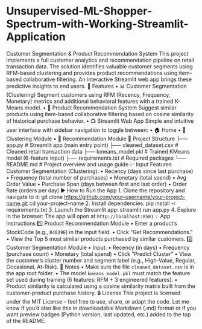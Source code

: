# Unsupervised-ML-Shopper-Spectrum-with-Working-Streamlit-Application
Customer Segmentation & Product Recommendation System
This project implements a full customer analytics and recommendation pipeline on retail transaction data. The solution identifies valuable customer segments using RFM-based clustering and provides product recommendations using item-based collaborative filtering. An interactive Streamlit web app brings these predictive insights to end users.
🚀 Features
	•	📊 Customer Segmentation (Clustering) Segment customers using RFM (Recency, Frequency, Monetary) metrics and additional behavioral features with a trained K-Means model.
	•	🔁 Product Recommendation System Suggest similar products using item-based collaborative filtering based on cosine similarity of historical purchase behavior.
	•	📺 Streamlit Web App Simple and intuitive user interface with sidebar navigation to toggle between:
	•	🏠 Home
	•	👥 Clustering Module
	•	🔗 Recommendation Module
📁 Project Structure
├── app.py                 # Streamlit app (main entry point)
├── cleaned_dataset.csv    # Cleaned retail transaction data
├── kmeans_model.pkl       # Trained KMeans model (6-feature input)
├── requirements.txt       # Required packages
└── README.md              # Project overview and usage guide
✅ Input Features
Customer Segmentation (Clustering):
	•	Recency (days since last purchase)
	•	Frequency (total number of purchases)
	•	Monetary (total spend)
	•	Avg Order Value
	•	Purchase Span (days between first and last order)
	•	Order Rate (orders per day)
 ▶️ How to Run the App
	1.	Clone the repository and navigate to it:
 git clone https://github.com/your-username/your-project-name.git
cd your-project-name
	2.	Install dependencies:
 pip install -r requirements.txt
	3.      Launch the Streamlit app:
 streamlit run app.py
	4.	Explore in the browser: The app will open at `http://localhost:8501`
💡 App Instructions
1️⃣ Product Recommendation Module
	•	Enter a product’s StockCode (e.g., `84029E`) in the input field.
	•	Click “Get Recommendations.”
	•	View the Top 5 most similar products purchased by similar customers.
2️⃣ Customer Segmentation Module
	•	Input:
	•	Recency (in days)
	•	Frequency (purchase count)
	•	Monetary (total spend)
	•	Click “Predict Cluster”
	•	View the customer’s cluster number and segment label (e.g., High-Value, Regular, Occasional, At-Risk).
📌 Notes
	•	Make sure the file `cleaned_dataset.csv` is in the app root folder.
	•	The model `kmeans_model.pkl` must match the feature set used during training (6 features: RFM + 3 engineered features).
	•	Product similarity is calculated using a cosine similarity matrix built from the customer-product purchase history.
🔒 License
This project is licensed under the MIT License – feel free to use, share, or adapt the code.
Let me know if you’d also like this in downloadable Markdown (.md) format or if you want preview badges (Python version, last updated, etc.) added to the top of the README.
